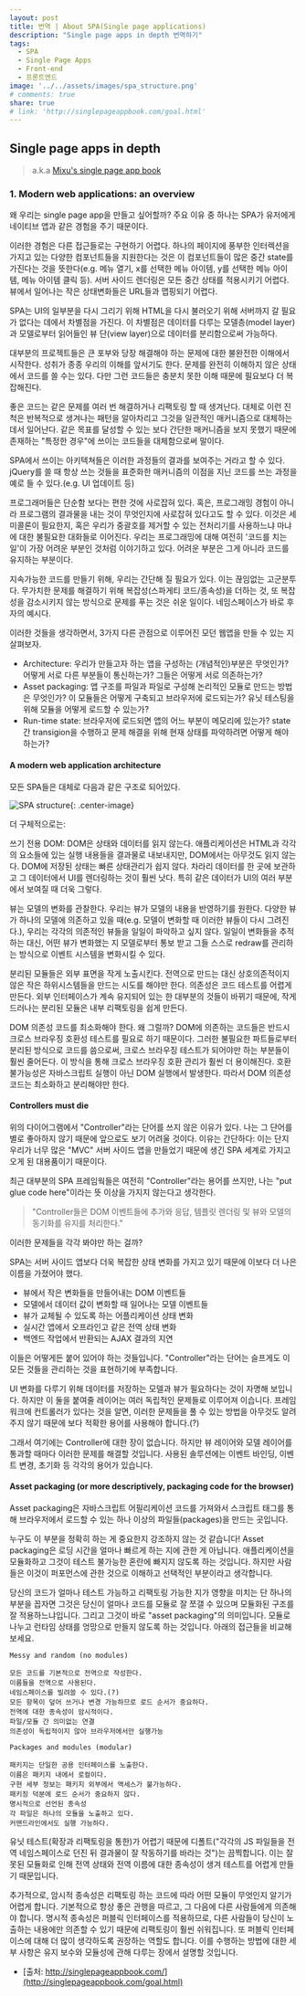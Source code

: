 ```yaml
---
layout: post
title: 번역 | About SPA(Single page applications)
description: "Single page apps in depth 번역하기"
tags:
  - SPA
  - Single Page Apps
  - Front-end
  - 프론트엔드
image: '../../assets/images/spa_structure.png'
# comments: true
share: true
# link: 'http://singlepageappbook.com/goal.html'
---
```


## Single page apps in depth
> a.k.a [Mixu's single page app book](http://singlepageappbook.com/goal.html)

### 1. Modern web applications: an overview

왜 우리는 single page app을 만들고 싶어할까? 주요 이유 중 하나는 SPA가 유저에게 네이티브 앱과 같은 경험을 주기 때문이다.

이러한 경험은 다른 접근들로는 구현하기 어렵다. 하나의 페이지에 풍부한 인터렉션을 가지고 있는 다양한 컴포넌트들을 지원한다는 것은 이 컴포넌트들이 많은 중간 state를 가진다는 것을 뜻한다(e.g. 메뉴 열기, x를 선택한 메뉴 아이템, y를 선택한 메뉴 아이템, 메뉴 아이템 클릭 등). 서버 사이드 렌더링은 모든 중간 상태를 적용시키기 어렵다. 뷰에서 일어나는 작은 상태변화들은 URL들과 맵핑되기 어렵다.

SPA는 UI의 일부분을 다시 그리기 위해 HTML을 다시 불러오기 위해 서버까지 갈 필요가 없다는 데에서 차별점을 가진다. 이 차별점은 데이터를 다루는 모델층(model layer)과 모델로부터 읽어들인 뷰 단(view layer)으로 데이터를 분리함으로써 가능하다.

대부분의 프로젝트들은 큰 포부와 당장 해결해야 하는 문제에 대한 불완전한 이해에서 시작한다. 성취가 종종 우리의 이해를 앞서기도 한다. 문제를 완전히 이해하지 않은 상태에서 코드를 쓸 수는 있다. 다만 그런 코드들은 충분치 못한 이해 때문에 필요보다 더 복잡해진다.

좋은 코드는 같은 문제를 여러 번 해결하거나 리팩토링 할 때 생겨난다. 대체로 이런 진척은 반복적으로 생겨나는 패턴을 알아차리고 그것을 일관적인 매커니즘으로 대체하는데서 일어난다. 같은 목표를 달성할 수 있는 보다 간단한 매커니즘을 보지 못했기 때문에 존재하는 "특정한 경우"에 쓰이는 코드들을 대체함으로써 말이다.

SPA에서 쓰이는 아키텍쳐들은 이러한 과정들의 결과를 보여주는 거라고 할 수 있다. jQuery를 쓸 때 항상 쓰는 것들을 표준화한 매커니즘의 이점을 지닌 코드를 쓰는 과정을 예로 들 수 있다.(e.g. UI 업데이트 등)

프로그래머들은 단순함 보다는 편한 것에 사로잡혀 있다. 혹은, 프로그래밍 경험이 아니라 프로그램의 결과물을 내는 것이 무엇인지에 사로잡혀 있다고도 할 수 있다. 이것은 세미콜론이 필요한지, 혹은 우리가 중괄호를 제거할 수 있는 전처리기를 사용하느냐 마냐에 대한 불필요한 대화들로 이어진다. 우리는 프로그래밍에 대해 여전히 '코드를 치는 일'이 가장 어려운 부분인 것처럼 이야기하고 있다. 어려운 부분은 그게 아니라 코드를 유지하는 부분이다.

지속가능한 코드를 만들기 위해, 우리는 간단해 질 필요가 있다. 이는 끊임없는 고군분투다. 무가치한 문제를 해결하기 위해 복잡성(스파게티 코드/종속성)을 더하는 것, 또 복잡성을 감소시키지 않는 방식으로 문제를 푸는 것은 쉬운 일이다. 네임스페이스가 바로 후자의 예시다.

이러한 것들을 생각하면서, 3가지 다른 관점으로 이루어진 모던 웹앱을 만들 수 있는 지 살펴보자.

* Architecture: 우리가 만들고자 하는 앱을 구성하는 (개념적인)부분은 무엇인가? 어떻게 서로 다른 부분들이 통신하는가? 그들은 어떻게 서로 의존하는가?
* Asset packaging: 앱 구조를 파일과 파일로 구성해 논리적인 모듈로 만드는 방법은 무엇인가? 이 모듈들은 어떻게 구축되고 브라우저에 로드되는가? 유닛 테스팅을 위해 모듈을 어떻게 로드할 수 있는가?
* Run-time state: 브라우저에 로드되면 앱의 어느 부분이 메모리에 있는가? state간 transigion을 수행하고 문제 해결을 위해 현재 상태를 파악하려면 어떻게 해야 하는가?

#### A modern web application architecture

모든 SPA들은 대체로 다음과 같은 구조로 되어있다.

![SPA structure](../../assets/images/spa_structure.png){: .center-image}

더 구체적으로는:

쓰기 전용 DOM: DOM은 상태와 데이터를 읽지 않는다. 애플리케이션은 HTML과 각각의 요소들에 있는 실행 내용들을 결과물로 내보내지만, DOM에서는 아무것도 읽지 않는다. DOM에 저장된 상태는 빠른 상태관리가 쉽지 않다. 차라리 데이터를 한 곳에 보관하고 그 데이터에서 UI를 렌더링하는 것이 훨씬 낫다. 특히 같은 데이터가 UI의 여러 부분에서 보여질 때 더욱 그렇다.

뷰는 모델의 변화를 관찰한다. 우리는 뷰가 모델의 내용을 반영하기를 원한다. 다양한 뷰가 하나의 모델에 의존하고 있을 때(e.g. 모델이 변화할 때 이러한 뷰들이 다시 그려진다.), 우리는 각각의 의존적인 뷰들을 일일이 파악하고 싶지 않다. 일일이 변화들을 추적하는 대신, 어떤 뷰가 변화했는 지 모델로부터 통보 받고 그들 스스로 redraw를 관리하는 방식으로 이벤트 시스템을 변화시킬 수 있다.

분리된 모듈들은 외부 표면을 작게 노출시킨다. 전역으로 만드는 대신 상호의존적이지 않은 작은 하위시스템들을 만드는 시도를 해야만 한다. 의존성은 코드 테스트를 어렵게 만든다. 외부 인터페이스가 계속 유지되어 있는 한 대부분의 것들이 바뀌기 때문에, 작게 드러나는 분리된 모듈은 내부 리팩토링을 쉽게 만든다.

DOM 의존성 코드를 최소화해야 한다. 왜 그럴까? DOM에 의존하는 코드들은 반드시 크로스 브라우징 호환성 테스트를 필요로 하기 때문이다. 그러한 불필요한 파트들로부터 분리된 방식으로 코드를 씀으로써, 크로스 브라우징 테스트가 되어야만 하는 부분들이 훨씬 줄어든다. 이 방식을 통해 크로스 브라우징 호환 관리가 훨씬 더 용이해진다. 호환불가능성은 자바스크립트 실행이 아닌 DOM 실행에서 발생한다. 따라서 DOM 의존성 코드는 최소화하고 분리해야만 한다.

#### Controllers must die

위의 다이어그램에서 "Controller"라는 단어를 쓰지 않은 이유가 있다. 나는 그 단어를 별로 좋아하지 않기 때문에 앞으로도 보기 어려울 것이다. 이유는 간단하다: 이는 단지 우리가 너무 많은 "MVC" 서버 사이드 앱을 만들었기 때문에 생긴 SPA 세계로 가지고 오게 된 대용품이기 때문이다.

최근 대부분의 SPA 프레임웍들은 여전히 "Controller"라는 용어를 쓰지만, 나는 "put glue code here"이라는 뜻 이상을 가지지 않는다고 생각한다.

> "Controller들은 DOM 이벤트들에 추가와 응답, 템플릿 렌더링 및 뷰와 모델의 동기화를 유지를 처리한다."

이러한 문제들을 각각 봐야만 하는 걸까?

SPA는 서버 사이드 앱보다 더욱 복잡한 상태 변화를 가지고 있기 때문에 이보다 더 나은 이름을 가졌어야 했다.

* 뷰에서 작은 변화들을 만들어내는 DOM 이벤트들
* 모델에서 데이터 값이 변화할 때 일어나는 모델 이벤트들
* 뷰가 교체될 수 있도록 하는 어플리케이션 상태 변화
* 실시간 앱에서 오프라인고 같은 전역 상태 변화
* 백엔드 작업에서 반환되는 AJAX 결과의 지연

이들은 어떻게든 붙어 있어야 하는 것들입니다. "Controller"라는 단어는 슬프게도 이 모든 것들을 관리하는 것을 표현하기에 부족합니다.

UI 변화를 다루기 위해 데이터를 저장하는 모델과 뷰가 필요하다는 것이 자명해 보입니다. 하지만 이 둘을 붙여줄 레이어는 여러 독립적인 문제들로 이루어져 이습니다. 프레임워크에 컨트롤러가 있다는 것을 알면, 이러한 문제들을 풀 수 있는 방법을 아무것도 알려주지 않기 때문에 보다 적확한 용어를 사용해야 합니다.(?)

그래서 여기에는 Controller에 대한 장이 없습니다. 하지만 뷰 레이어와 모델 레이어를 통과할 때마다 이러한 문제를 해결할 것입니다. 사용된 솔루션에는 이벤트 바인딩, 이벤트 변경, 초기화 등 각각의 용어가 있습니다.

#### Asset packaging (or more descriptively, packaging code for the browser)

Asset packaging은 자바스크립트 어필리케이션 코드를 가져와서 스크립트 태그를 통해 브라우저에서 로드할 수 있는 하나 이상의 파일들(packages)을 만드는 곳입니다.

누구도 이 부분을 정확히 하는 게 중요한지 강조하지 않는 것 같습니다! Asset packaging은 로딩 시간을 얼마나 빠르게 하는 지에 관한 게 아닙니다. 애플리케이션을 모듈화하고 그것이 테스트 불가능한 혼란에 빠지지 않도록 하는 것입니다. 하지만 사람들은 이것이 퍼포먼스에 관한 것으로 이해하고 선택적인 부분이라고 생각합니다.

당신의 코드가 얼마나 테스트 가능하고 리팩토링 가능한 지가 영향을 미치는 단 하나의 부분을 꼽자면 그것은 당신이 얼마나 코드를 모듈로 잘 쪼갤 수 있으며 모듈화된 구조를 잘 적용하느냐입니다. 그리고 그것이 바로 "asset packaging"의 의미입니다. 모듈로 나누고 런타임 상태를 엉망으로 만들지 않도록 하는 것입니다. 아래의 접근들을 비교해 보세요.

```
Messy and random (no modules)

모든 코드를 기본적으로 전역으로 작성한다.
이름들을 전역으로 사용된다.
네임스페이스를 빌려쓸 수 있다.(?)
모든 항목이 덮어 쓰거나 변경 가능하므로 로드 순서가 중요하다.
전역에 대한 종속성이 암시적이다.
파일/모듈 간 의미없는 연결
의존성이 독립적이지 않아 브라우저에서만 실행가능
```

```
Packages and modules (modular)

패키지는 단일한 공용 인터페이스를 노출한다.
이름은 패키지 내에서 로컬이다.
구현 세부 정보는 패키지 외부에서 액세스가 불가능하다.
패키징 덕분에 로드 순서가 중요하지 않다.
명시적으로 선언된 종속성
각 파일은 하나의 모듈을 노출하고 있다.
커맨드라인에서도 실행 가능하다.
```

유닛 테스트(확장과 리팩토링을 통한)가 어렵기 때문에 디폴트("각각의 JS 파일들을 전역 네임스페이스로 던진 뒤 결과물이 잘 작동하기를 바라는 것")는 끔찍합니다. 이는 잘못된 모듈화로 인해 전역 상태와 전역 이름에 대한 종속성이 생겨 테스트를 어렵게 만들기 때문입니다.

추가적으로, 암시적 종속성은 리팩토링 하는 코드에 따라 어떤 모듈이 무엇인지 알기가 어렵게 합니다. 기본적으로 항상 좋은 관행을 따르고, 그 다음에 다른 사람들에게 의존해야 합니다. 명시적 종속성은 퍼블릭  인터페이스를 적용하므로, 다른 사람들이 당신이 노출하는 내용에만 의존할 수 있기 때문에 리팩토링이 훨씬 쉬워집니다. 또 퍼블릭 인터페이스에 대해 더 많이 생각하도록 권장하는 역할도 합니다. 이를 수행하는 방법에 대한 세부 사항은 유지 보수와 모듈성에 관해 다루는 장에서 설명할 것입니다.

* [출처: http://singlepageappbook.com/](http://singlepageappbook.com/goal.html)